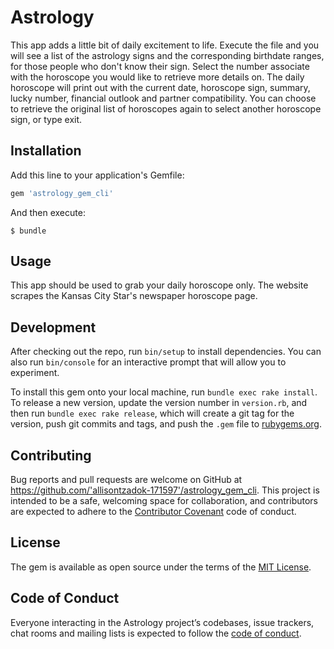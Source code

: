 # Astrology

This app adds a little bit of daily excitement to life.
Execute the file and you will see a list of the astrology signs and the corresponding birthdate ranges, for those people who don't know their sign.
Select the number associate with the horoscope you would like to retrieve more details on.
The daily horoscope will print out with the current date, horoscope sign, summary, lucky number, financial outlook and partner compatibility.
You can choose to retrieve the original list of horoscopes again to select another horoscope sign, or type exit.


## Installation

Add this line to your application's Gemfile:

```ruby
gem 'astrology_gem_cli'
```

And then execute:

    $ bundle

## Usage

This app should be used to grab your daily horoscope only.
The website scrapes the Kansas City Star's newspaper horoscope page.

## Development

After checking out the repo, run `bin/setup` to install dependencies. You can also run `bin/console` for an interactive prompt that will allow you to experiment.

To install this gem onto your local machine, run `bundle exec rake install`. To release a new version, update the version number in `version.rb`, and then run `bundle exec rake release`, which will create a git tag for the version, push git commits and tags, and push the `.gem` file to [rubygems.org](https://rubygems.org).

## Contributing

Bug reports and pull requests are welcome on GitHub at https://github.com/'allisontzadok-171597'/astrology_gem_cli. This project is intended to be a safe, welcoming space for collaboration, and contributors are expected to adhere to the [Contributor Covenant](http://contributor-covenant.org) code of conduct.

## License

The gem is available as open source under the terms of the [MIT License](https://opensource.org/licenses/MIT).

## Code of Conduct

Everyone interacting in the Astrology project’s codebases, issue trackers, chat rooms and mailing lists is expected to follow the [code of conduct](https://github.com/'allisontzadok-171597'/astrology_gem_cli/blob/master/CODE_OF_CONDUCT.md).

